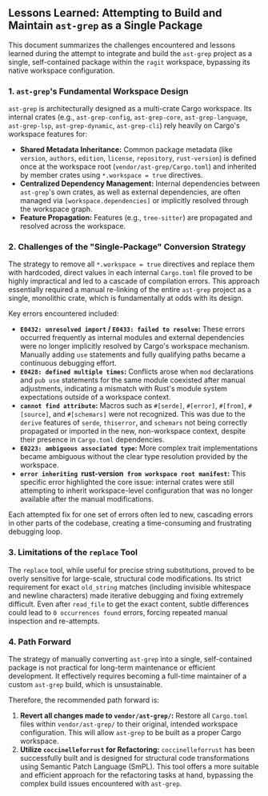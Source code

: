 ## Lessons Learned: Attempting to Build and Maintain `ast-grep` as a Single Package

This document summarizes the challenges encountered and lessons learned during the attempt to integrate and build the `ast-grep` project as a single, self-contained package within the `ragit` workspace, bypassing its native workspace configuration.

### 1. `ast-grep`'s Fundamental Workspace Design

`ast-grep` is architecturally designed as a multi-crate Cargo workspace. Its internal crates (e.g., `ast-grep-config`, `ast-grep-core`, `ast-grep-language`, `ast-grep-lsp`, `ast-grep-dynamic`, `ast-grep-cli`) rely heavily on Cargo's workspace features for:

*   **Shared Metadata Inheritance:** Common package metadata (like `version`, `authors`, `edition`, `license`, `repository`, `rust-version`) is defined once at the workspace root (`vendor/ast-grep/Cargo.toml`) and inherited by member crates using `*.workspace = true` directives.
*   **Centralized Dependency Management:** Internal dependencies between `ast-grep`'s own crates, as well as external dependencies, are often managed via `[workspace.dependencies]` or implicitly resolved through the workspace graph.
*   **Feature Propagation:** Features (e.g., `tree-sitter`) are propagated and resolved across the workspace.

### 2. Challenges of the "Single-Package" Conversion Strategy

The strategy to remove all `*.workspace = true` directives and replace them with hardcoded, direct values in each internal `Cargo.toml` file proved to be highly impractical and led to a cascade of compilation errors. This approach essentially required a manual re-linking of the entire `ast-grep` project as a single, monolithic crate, which is fundamentally at odds with its design.

Key errors encountered included:

*   **`E0432: unresolved import` / `E0433: failed to resolve`:** These errors occurred frequently as internal modules and external dependencies were no longer implicitly resolved by Cargo's workspace mechanism. Manually adding `use` statements and fully qualifying paths became a continuous debugging effort.
*   **`E0428: defined multiple times`:** Conflicts arose when `mod` declarations and `pub use` statements for the same module coexisted after manual adjustments, indicating a mismatch with Rust's module system expectations outside of a workspace context.
*   **`cannot find attribute`:** Macros such as `#[serde]`, `#[error]`, `#[from]`, `#[source]`, and `#[schemars]` were not recognized. This was due to the `derive` features of `serde`, `thiserror`, and `schemars` not being correctly propagated or imported in the new, non-workspace context, despite their presence in `Cargo.toml` dependencies.
*   **`E0223: ambiguous associated type`:** More complex trait implementations became ambiguous without the clear type resolution provided by the workspace.
*   **`error inheriting `rust-version` from workspace root manifest`:** This specific error highlighted the core issue: internal crates were still attempting to inherit workspace-level configuration that was no longer available after the manual modifications.

Each attempted fix for one set of errors often led to new, cascading errors in other parts of the codebase, creating a time-consuming and frustrating debugging loop.

### 3. Limitations of the `replace` Tool

The `replace` tool, while useful for precise string substitutions, proved to be overly sensitive for large-scale, structural code modifications. Its strict requirement for exact `old_string` matches (including invisible whitespace and newline characters) made iterative debugging and fixing extremely difficult. Even after `read_file` to get the exact content, subtle differences could lead to `0 occurrences found` errors, forcing repeated manual inspection and re-attempts.

### 4. Path Forward

The strategy of manually converting `ast-grep` into a single, self-contained package is not practical for long-term maintenance or efficient development. It effectively requires becoming a full-time maintainer of a custom `ast-grep` build, which is unsustainable.

Therefore, the recommended path forward is:

1.  **Revert all changes made to `vendor/ast-grep/`:** Restore all `Cargo.toml` files within `vendor/ast-grep/` to their original, intended workspace configuration. This will allow `ast-grep` to be built as a proper Cargo workspace.
2.  **Utilize `coccinelleforrust` for Refactoring:** `coccinelleforrust` has been successfully built and is designed for structural code transformations using Semantic Patch Language (SmPL). This tool offers a more suitable and efficient approach for the refactoring tasks at hand, bypassing the complex build issues encountered with `ast-grep`.